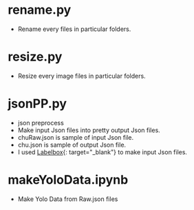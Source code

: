 # rename.py
* Rename every files in particular folders.

# resize.py
* Resize every image files in particular folders.

# jsonPP.py
* json preprocess
* Make input Json files into pretty output Json files.
* chuRaw.json is sample of input Json file.
* chu.json is sample of output Json file.
* I used [Labelbox](https://app.labelbox.com/){: target="_blank"} to make input Json files.

# makeYoloData.ipynb
* Make Yolo Data from Raw.json files
